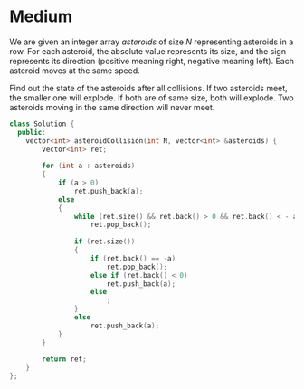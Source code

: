 # Medium

We are given an integer array $asteroids$ of size $N$ representing asteroids in a row. For each asteroid, the absolute value represents its size, and the sign represents its direction (positive meaning right, negative meaning left). Each asteroid moves at the same speed.

Find out the state of the asteroids after all collisions. If two asteroids meet, the smaller one will explode. If both are of same size, both will explode. Two asteroids moving in the same direction will never meet.

```cpp
class Solution {
  public:
    vector<int> asteroidCollision(int N, vector<int> &asteroids) {
        vector<int> ret;
        
        for (int a : asteroids)
        {
            if (a > 0)
                ret.push_back(a);
            else
            {
                while (ret.size() && ret.back() > 0 && ret.back() < - a)
                    ret.pop_back();
                    
                if (ret.size())
                {
                    if (ret.back() == -a)
                        ret.pop_back();
                    else if (ret.back() < 0)
                        ret.push_back(a);
                    else
                        ;
                }
                else
                    ret.push_back(a);
            }
        }
        
        return ret;
    }
};
```
